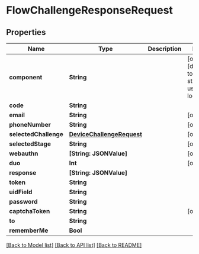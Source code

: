 # FlowChallengeResponseRequest

## Properties
Name | Type | Description | Notes
------------ | ------------- | ------------- | -------------
**component** | **String** |  | [optional] [default to "ak-stage-user-login"]
**code** | **String** |  | 
**email** | **String** |  | [optional] 
**phoneNumber** | **String** |  | [optional] 
**selectedChallenge** | [**DeviceChallengeRequest**](DeviceChallengeRequest.md) |  | [optional] 
**selectedStage** | **String** |  | [optional] 
**webauthn** | **[String: JSONValue]** |  | [optional] 
**duo** | **Int** |  | [optional] 
**response** | **[String: JSONValue]** |  | 
**token** | **String** |  | 
**uidField** | **String** |  | 
**password** | **String** |  | 
**captchaToken** | **String** |  | [optional] 
**to** | **String** |  | 
**rememberMe** | **Bool** |  | 

[[Back to Model list]](../README.md#documentation-for-models) [[Back to API list]](../README.md#documentation-for-api-endpoints) [[Back to README]](../README.md)


